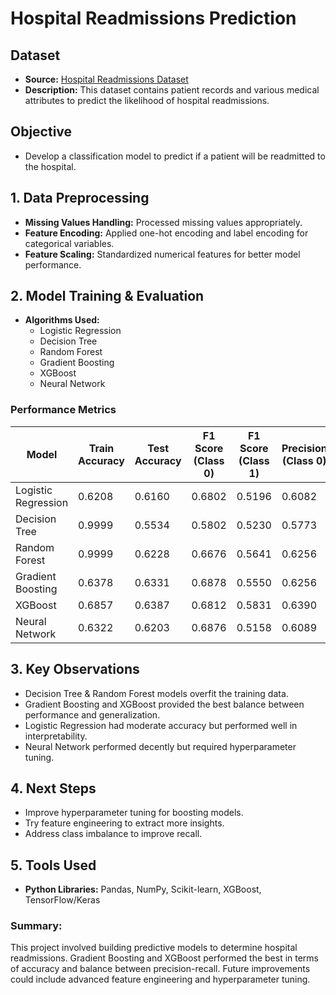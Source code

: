 # Hospital Readmissions Prediction

## Dataset
- **Source:** [Hospital Readmissions Dataset](https://archive.ics.uci.edu/dataset/296/diabetes+130-us+hospitals+for+years+1999-2008)
- **Description:** This dataset contains patient records and various medical attributes to predict the likelihood of hospital readmissions.

## Objective
- Develop a classification model to predict if a patient will be readmitted to the hospital.

## 1. Data Preprocessing
- **Missing Values Handling:** Processed missing values appropriately.
- **Feature Encoding:** Applied one-hot encoding and label encoding for categorical variables.
- **Feature Scaling:** Standardized numerical features for better model performance.

## 2. Model Training & Evaluation
- **Algorithms Used:**
  - Logistic Regression
  - Decision Tree
  - Random Forest
  - Gradient Boosting
  - XGBoost
  - Neural Network

### Performance Metrics
| Model | Train Accuracy | Test Accuracy | F1 Score (Class 0) | F1 Score (Class 1) | Precision (Class 0) | Precision (Class 1) | Recall (Class 0) | Recall (Class 1) |
|-------|---------------|--------------|------------------|------------------|------------------|------------------|------------------|------------------|
| Logistic Regression | 0.6208 | 0.6160 | 0.6802 | 0.5196 | 0.6082 | 0.6321 | 0.7717 | 0.4411 |
| Decision Tree | 0.9999 | 0.5534 | 0.5802 | 0.5230 | 0.5773 | 0.5260 | 0.5831 | 0.5200 |
| Random Forest | 0.9999 | 0.6228 | 0.6676 | 0.5641 | 0.6256 | 0.6186 | 0.7156 | 0.5185 |
| Gradient Boosting | 0.6378 | 0.6331 | 0.6878 | 0.5550 | 0.6256 | 0.6467 | 0.7638 | 0.4861 |
| XGBoost | 0.6857 | 0.6387 | 0.6812 | 0.5831 | 0.6390 | 0.6383 | 0.7295 | 0.5367 |
| Neural Network | 0.6322 | 0.6203 | 0.6876 | 0.5158 | 0.6089 | 0.6451 | 0.7898 | 0.4297 |

## 3. Key Observations
- Decision Tree & Random Forest models overfit the training data.
- Gradient Boosting and XGBoost provided the best balance between performance and generalization.
- Logistic Regression had moderate accuracy but performed well in interpretability.
- Neural Network performed decently but required hyperparameter tuning.

## 4. Next Steps
- Improve hyperparameter tuning for boosting models.
- Try feature engineering to extract more insights.
- Address class imbalance to improve recall.

## 5. Tools Used
- **Python Libraries:** Pandas, NumPy, Scikit-learn, XGBoost, TensorFlow/Keras

### Summary:
This project involved building predictive models to determine hospital readmissions. Gradient Boosting and XGBoost performed the best in terms of accuracy and balance between precision-recall. Future improvements could include advanced feature engineering and hyperparameter tuning.

